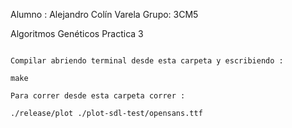 Alumno : Alejandro Colín Varela
Grupo: 3CM5

Algoritmos Genéticos
Practica 3

~~~~~~~~~~~~~~~~~~~~~~~~~~~~~~~~~~~~~~~~~~~~~~~~~~~~~~~~~~~~~~

Compilar abriendo terminal desde esta carpeta y escribiendo : 

make

Para correr desde esta carpeta correr : 

./release/plot ./plot-sdl-test/opensans.ttf
